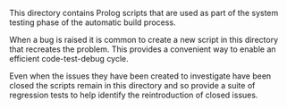This directory contains Prolog scripts that are used as part of the system testing phase of the automatic build process.

When a bug is raised it is common to create a new script in this directory that recreates the problem. This provides a convenient way to enable an efficient code-test-debug cycle.

Even when the issues they have been created to investigate have been closed the scripts remain in this directory and so provide a suite of regression tests to help identify the reintroduction of closed issues.